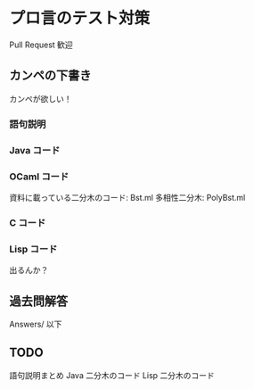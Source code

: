 # プロ言のテスト対策
Pull Request 歓迎

## カンペの下書き
カンペが欲しい！
### 語句説明

### Java コード

### OCaml コード
資料に載っている二分木のコード: Bst.ml
多相性二分木: PolyBst.ml

### C コード

### Lisp コード
出るんか？

## 過去問解答
Answers/ 以下

## TODO
語句説明まとめ
Java 二分木のコード
Lisp 二分木のコード
